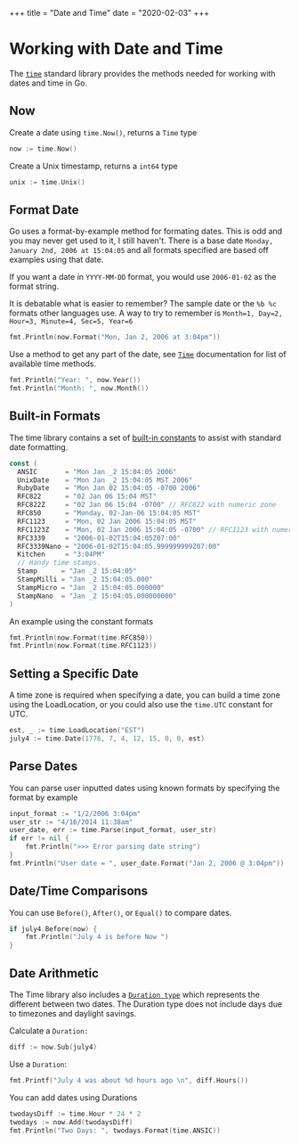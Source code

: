 +++
title = "Date and Time"
date = "2020-02-03"
+++

# Working with Date and Time

The [`time`](http://golang.org/pkg/time/) standard library provides the methods needed for working with dates and time in Go.

## Now

Create a date using `time.Now()`, returns a `Time` type

```go
now := time.Now()
```

Create a Unix timestamp, returns a `int64` type

```go
unix := time.Unix()
```

## Format Date

Go uses a format-by-example method for formating dates. This is odd and you may never get used to it, I still haven't. There is a base date `Monday, January 2nd, 2006 at 15:04:05` and all formats specified are based off examples using that date.

If you want a date in `YYYY-MM-DD` format, you would use `2006-01-02` as the format string.

It is debatable what is easier to remember? The sample date or the `%b %c` formats other languages use. A way to try to remember is `Month=1, Day=2, Hour=3, Minute=4, Sec=5, Year=6`

```go
fmt.Println(now.Format("Mon, Jan 2, 2006 at 3:04pm"))
```

Use a method to get any part of the date, see [`Time`](http://golang.org/pkg/time/#Time) documentation for list of available time methods.

```go
fmt.Println("Year: ", now.Year())
fmt.Println("Month: ", now.Month())
```

## Built-in Formats

The time library contains a set of [built-in constants](http://golang.org/pkg/time/#pkg-constants) to assist with standard date formatting.

```go
const (
  ANSIC       = "Mon Jan _2 15:04:05 2006"
  UnixDate    = "Mon Jan _2 15:04:05 MST 2006"
  RubyDate    = "Mon Jan 02 15:04:05 -0700 2006"
  RFC822      = "02 Jan 06 15:04 MST"
  RFC822Z     = "02 Jan 06 15:04 -0700" // RFC822 with numeric zone
  RFC850      = "Monday, 02-Jan-06 15:04:05 MST"
  RFC1123     = "Mon, 02 Jan 2006 15:04:05 MST"
  RFC1123Z    = "Mon, 02 Jan 2006 15:04:05 -0700" // RFC1123 with numeric zone
  RFC3339     = "2006-01-02T15:04:05Z07:00"
  RFC3339Nano = "2006-01-02T15:04:05.999999999Z07:00"
  Kitchen     = "3:04PM"
  // Handy time stamps.
  Stamp      = "Jan _2 15:04:05"
  StampMilli = "Jan _2 15:04:05.000"
  StampMicro = "Jan _2 15:04:05.000000"
  StampNano  = "Jan _2 15:04:05.000000000"
)
```

An example using the constant formats

```go
fmt.Println(now.Format(time.RFC850))
fmt.Println(now.Format(time.RFC1123))
```

## Setting a Specific Date

A time zone is required when specifying a date, you can build a time zone using the LoadLocation, or you could also use the `time.UTC` constant for UTC.

```go
est, _ := time.LoadLocation("EST")
july4 := time.Date(1776, 7, 4, 12, 15, 0, 0, est)
```

## Parse Dates

You can parse user inputted dates using known formats by specifying the format by example

```go
input_format := "1/2/2006 3:04pm"
user_str := "4/16/2014 11:38am"
user_date, err := time.Parse(input_format, user_str)
if err != nil {
    fmt.Println(">>> Error parsing date string")
}
fmt.Println("User date = ", user_date.Format("Jan 2, 2006 @ 3:04pm"))
```

## Date/Time Comparisons

You can use `Before()`, `After()`, or `Equal()` to compare dates.

```go
if july4.Before(now) {
    fmt.Println("July 4 is before Now ")
}
```

## Date Arithmetic

The Time library also includes a [`Duration type`](https://golang.org/pkg/time/#Duration) which represents the different between two dates. The Duration type does not include days due to timezones and daylight savings.

Calculate a `Duration:`

```go
diff := now.Sub(july4)
```

Use a `Duration`:

```go
fmt.Printf("July 4 was about %d hours ago \n", diff.Hours())
```

You can add dates using Durations

```go
twodaysDiff := time.Hour * 24 * 2
twodays := now.Add(twodaysDiff)
fmt.Println("Two Days: ", twodays.Format(time.ANSIC))
```
